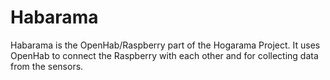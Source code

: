 # Habarama
Habarama is the OpenHab/Raspberry part of the Hogarama Project.
It uses OpenHab to connect the Raspberry with each other and for collecting data from the sensors.


